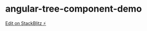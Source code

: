 # angular-tree-component-demo

[Edit on StackBlitz ⚡️](https://stackblitz.com/edit/angular-tree-component-demo-1snmdg)